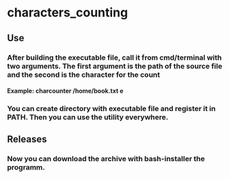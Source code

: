 # characters_counting

## Use
### After building the executable file, call it from cmd/terminal with two arguments. The first argument is the path of the source file and the second is the character for the count
#### Example: charcounter /home/book.txt e
### You can create directory with executable file and register it in PATH. Then you can use the utility everywhere.

## Releases
### Now you can download the archive with bash-installer the programm.
